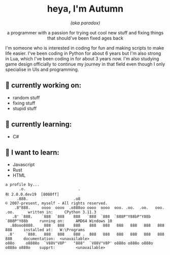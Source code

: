 <h1 align="center">heya, I'm Autumn</h1>
<p align="center"><i>(aka paradox)</i></p>
<p align="center">a programmer with a passion for trying out cool new stuff and fixing things that should've been fixed ages back</p>
</p>
I'm someone who is interested in coding for fun and making scripts to make life easier. I've been coding in Python for about 6 years but I'm also strong in Lua, which I've been coding in for about 3 years now. I'm also studying game design officially to continue my journey in that field even though I only specialise in UIs and programming.

## 🔭 currently working on:
- random stuff
- fixing stuff
- stupid stuff

## 🌱 currently learning:
- C#

## 🧠 I want to learn:
- Javascript
- Rust
- HTML

```
a profile by...
      .o.                       .                                                秋 2.0.0.dev19  [8080ff]
     .888.                    .o8                                                © 2007-present, myself - All rights reserved.
    .8"888.     oooo  oooo  .o888oo oooo  oooo  ooo. .oo.  .oo.   ooo. .oo.      written in:     CPython 3.11.3
   .8' `888.    `888  `888    888   `888  `888  `888P"Y88bP"Y88b  `888P"Y88b     running on:     AMD64 Windows 10
  .88ooo8888.    888   888    888    888   888   888   888   888   888   888     installed at:   W:\Programs
 .8'     `888.   888   888    888 .  888   888   888   888   888   888   888     documentation:  <unavailable>
o88o     o8888o  `V88V"V8P'   "888"  `V88V"V8P' o888o o888o o888o o888o o888o    supprt:         <unavailable>
```
